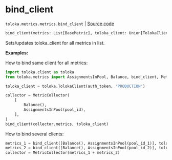 # bind_client
`toloka.metrics.metrics.bind_client` | [Source code](https://github.com/Toloka/toloka-kit/blob/v1.1.1/src/metrics/metrics.py#L35)

```python
bind_client(metrics: List[BaseMetric], toloka_client: Union[TolokaClient, AsyncTolokaClient])
```

Sets/updates toloka_client for all metrics in list.


**Examples:**

How to bind same client for all metrics:
```python
import toloka.client as toloka
from toloka.metrics import AssignmentsInPool, Balance, bind_client, MetricCollector

toloka_client = toloka.TolokaClient(auth_token, 'PRODUCTION')

collector = MetricCollector(
    [
        Balance(),
        AssignmentsInPool(pool_id),
    ],
)
bind_client(collector.metrics, toloka_client)
```

How to bind several clients:
```python
metrics_1 = bind_client([Balance(), AssignmentsInPool(pool_id_1)], toloka_client_1)
metrics_2 = bind_client([Balance(), AssignmentsInPool(pool_id_2)], toloka_client_2)
collector = MetricCollector(metrics_1 + metrics_2)
```
